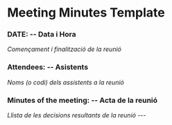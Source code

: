 # Meeting Minutes Template

### DATE: -- Data i Hora

_Començament i finalització de la reunió_ 

### Attendees: -- Asistents

_Noms (o codi) dels assistents a la reunió_ 

### Minutes of the meeting: -- Acta de la reunió

_Llista de les decisions resultants de la reunió_ ---
